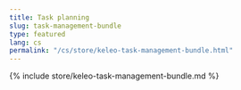 ```yaml
---
title: Task planning
slug: task-management-bundle
type: featured
lang: cs
permalink: "/cs/store/keleo-task-management-bundle.html"
---
```


{% include store/keleo-task-management-bundle.md %}
